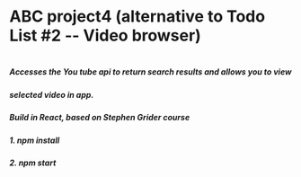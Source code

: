 # ABC project4 (alternative to Todo List #2 -- Video browser)
# 

##### Accesses the You tube api to return search results and allows you to view 
##### selected video in app. 

##### Build in React, based on Stephen Grider course

##### 1. npm install 
##### 2. npm start

